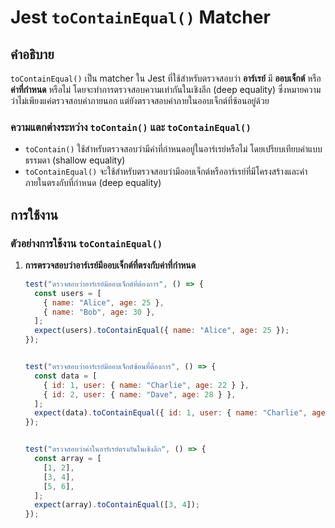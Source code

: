 # Jest `toContainEqual()` Matcher

## คำอธิบาย

`toContainEqual()` เป็น matcher ใน Jest ที่ใช้สำหรับตรวจสอบว่า **อาร์เรย์** มี **ออบเจ็กต์** หรือ **ค่าที่กำหนด** หรือไม่ โดยจะทำการตรวจสอบความเท่ากันในเชิงลึก (deep equality) ซึ่งหมายความว่าไม่เพียงแค่ตรวจสอบค่าภายนอก แต่ยังตรวจสอบค่าภายในออบเจ็กต์ที่ซ้อนอยู่ด้วย

### ความแตกต่างระหว่าง `toContain()` และ `toContainEqual()`

- `toContain()` ใช้สำหรับตรวจสอบว่ามีค่าที่กำหนดอยู่ในอาร์เรย์หรือไม่ โดยเปรียบเทียบค่าแบบธรรมดา (shallow equality)
- `toContainEqual()` จะใช้สำหรับตรวจสอบว่ามีออบเจ็กต์หรืออาร์เรย์ที่มีโครงสร้างและค่าภายในตรงกับที่กำหนด (deep equality)

## การใช้งาน

### ตัวอย่างการใช้งาน `toContainEqual()`

1. **การตรวจสอบว่าอาร์เรย์มีออบเจ็กต์ที่ตรงกับค่าที่กำหนด**

   ```javascript
   test("ตรวจสอบว่าอาร์เรย์มีออบเจ็กต์ที่ต้องการ", () => {
     const users = [
       { name: "Alice", age: 25 },
       { name: "Bob", age: 30 },
     ];
     expect(users).toContainEqual({ name: "Alice", age: 25 });
   });


   test("ตรวจสอบว่าอาร์เรย์มีออบเจ็กต์ซ้อนที่ต้องการ", () => {
     const data = [
       { id: 1, user: { name: "Charlie", age: 22 } },
       { id: 2, user: { name: "Dave", age: 28 } },
     ];
     expect(data).toContainEqual({ id: 1, user: { name: "Charlie", age: 22 } });
   });


   test("ตรวจสอบว่าค่าในอาร์เรย์ตรงกันในเชิงลึก", () => {
     const array = [
       [1, 2],
       [3, 4],
       [5, 6],
     ];
     expect(array).toContainEqual([3, 4]);
   });
   ```
